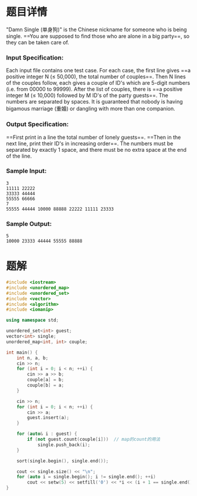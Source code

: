 # 题目详情
"Damn Single (单身狗)" is the Chinese nickname for someone who is being single. ==You are supposed to find those who are alone in a big party==, so they can be taken care of.

### Input Specification:

Each input file contains one test case. For each case, the first line gives ==a positive integer N ($\le$ 50,000), the total number of couples==. Then N lines of the couples follow, each gives a couple of ID's which are 5-digit numbers (i.e. from 00000 to 99999). After the list of couples, there is ==a positive integer M ($\le$ 10,000) followed by M ID's of the party guests==. The numbers are separated by spaces. It is guaranteed that nobody is having bigamous marriage (重婚) or dangling with more than one companion.

### Output Specification:

==First print in a line the total number of lonely guests==. ==Then in the next line, print their ID's in increasing order==. The numbers must be separated by exactly 1 space, and there must be no extra space at the end of the line.

### Sample Input:

    3
    11111 22222
    33333 44444
    55555 66666
    7
    55555 44444 10000 88888 22222 11111 23333


### Sample Output:

    5
    10000 23333 44444 55555 88888
# 题解

```cpp
#include <iostream>
#include <unordered_map>
#include <unordered_set>
#include <vector>
#include <algorithm>
#include <iomanip>

using namespace std;

unordered_set<int> guest;
vector<int> single;
unordered_map<int, int> couple;

int main() {
    int n, a, b;
    cin >> n;
    for (int i = 0; i < n; ++i) {
        cin >> a >> b;
        couple[a] = b;
        couple[b] = a;
    }

    cin >> n;
    for (int i = 0; i < n; ++i) {
        cin >> a;
        guest.insert(a);
    }

    for (auto& i : guest) {
        if (not guest.count(couple[i]))  // map的count的用法
            single.push_back(i);
    }

    sort(single.begin(), single.end());

    cout << single.size() << "\n";
    for (auto i = single.begin(); i != single.end(); ++i)
        cout << setw(5) << setfill('0') << *i << (i + 1 == single.end() ? "\n" : " ");
}
```

